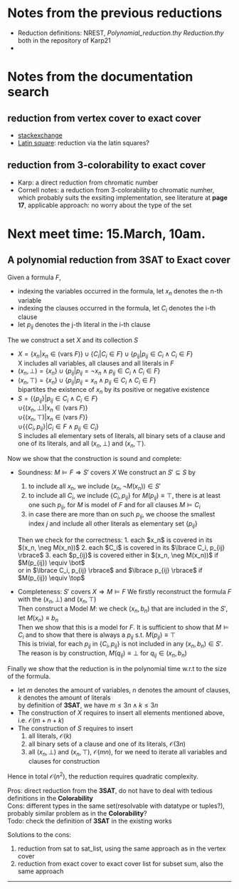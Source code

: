 # Notes from the previous reductions
  - Reduction definitions: NREST, *Polynomial_reduction.thy* *Reduction.thy* both in the repository of Karp21
  -  

# Notes from the documentation search
  ## reduction from vertex cover to exact cover 
  - [stackexchange](https://cs.stackexchange.com/questions/117658/how-to-prove-exact-cover-problem-is-np-complete-using-vertex-cover-problem)
  - [Latin square](https://ceur-ws.org/Vol-2638/paper26.pdf): reduction via the latin squares?

  ## reduction from 3-colorability to exact cover
  - Karp: a direct reduction from chromatic number
  - Cornell notes: a reduction from 3-colorability to chromatic numher, which probably suits the exsiting implementation, see literature at **page 17**, applicable approach: no worry about the type of the set

# Next meet time: 15.March, 10am.

## A polynomial reduction from 3SAT to Exact cover
Given a formula $F$,
  - indexing the variables occurred in the formula, let $x_n$ denotes the n-th variable
  - indexing the clauses occurred in the formula, let $C_i$ denotes the i-th clause
  - let $p_{ij}$ denotes the j-th literal in the i-th clause

The we construct a set $X$ and its collection $S$
  - $X = \lbrace x_n | x_n \in (\text{vars } F)\rbrace \cup \lbrace C_i | C_i \in F \rbrace \cup \lbrace p_{ij} | p_{ij} \in C_i \land C_i \in F \rbrace$
    </br>X includes all variables, all clauses and all literals in $F$
  - $(x_n, \bot) = \lbrace x_n \rbrace \cup \lbrace p_{ij} | p_{ij} = \neg x_n \land p_{ij} \in C_i \land C_i \in F \rbrace$
  - $(x_n, \top) = \lbrace x_n \rbrace \cup \lbrace p_{ij} | p_{ij} = x_n \land p_{ij} \in C_i \land C_i \in F \rbrace$
  </br> bipartites the existence of $x_n$ by its positive or negative existence
  - $S = \lbrace \lbrace p_{ij} \rbrace | p_{ij} \in C_i \land C_i \in F \rbrace$ 
      </br>$\cup \lbrace (x_n, \bot) | x_n \in (\text{vars } F) \rbrace$
      </br>$\cup \lbrace (x_n, \top) | x_n \in (\text{vars } F) \rbrace$
      </br>$\cup \lbrace \lbrace C_i, p_{ij} \rbrace | C_i \in F \land p_{ij} \in C_i \rbrace$
    </br> S includes all elementary sets of literals, all binary sets of a clause and one of its literals, and all $(x_n, \bot)$ and
    $(x_n, \top)$.

Now we show that the construction is sound and complete:
  - Soundness: $M \models F \Longrightarrow S' \text{ covers } X$
    We construct an $S' \subseteq S$ by 
    1. to include all $x_n$, we include $(x_n, \neg M(x_n)) \in S'$
    2. to include all $C_i$, we include $\lbrace C_i, p_{ij} \rbrace$ for $M(p_{ij}) \equiv \top$,
       there is at least one such $p_{ij}$, for $M$ is model of $F$ and for all clauses $M \models C_i$
    3. in case there are more than on such $p_{ij}$, 
       we choose the smallest index $j$ and include all other literals as elementary set $\lbrace p_{ij} \rbrace$ 
    </br>
    Then we check for the correctness:
    1. each $x_n$ is covered in its $(x_n, \neg M(x_n))$
    2. each $C_i$ is covered in its $\lbrace C_i, p_{ij} \rbrace$
    3. each $p_{ij}$ is covered either in $(x_n, \neg M(x_n))$ if $M(p_{ij}) \equiv \bot$
      </br> or in $\lbrace C_i, p_{ij} \rbrace$ and $\lbrace p_{ij} \rbrace$ if $M(p_{ij}) \equiv \top$

  - Completeness: $S' \text{ covers } X \Longrightarrow M \models F$
    We firstly reconstruct the formula $F$ with the $(x_n, \bot)$ and $(x_n, \top)$
    </br>
    Then construct a Model $M$: we check $(x_n, b_n)$ that are included in the $S'$, let $M(x_n) \equiv b_n$
    </br>
    Then we show that this is a model for $F$. It is sufficient to show that $M \models C_i$ and to show that 
    there is always a $p_{ij}$ s.t. $M(p_{ij}) \equiv \top$
    </br> This is trivial, for  each $p_{ij}$ in $\lbrace C_i, p_{ij} \rbrace$ is not included in any $(x_n, b_n) \in S'$. The reason is 
    by construction, $M(q_{ij}) \equiv \bot$ for $q_{ij} \in (x_n, b_n)$

Finally we show that the reduction is in the polynomial time w.r.t to the size of the formula.
  - let $m$ denotes the amount of variables, $n$ denotes the amount of clauses, $k$ denotes the amount of literals
  </br> by definition of **3SAT**, we have $m \leq 3n \land k \leq 3n$
  - The construction of $X$ requires to insert all elements mentioned above, i.e. $\mathcal{O}(m + n + k)$
  - The construction of $S$ requires to insert 
    1. all literals, $\mathcal{O}(k)$
    2. all binary sets of a clause and one of its literals, $\mathcal{O}(3n)$
    3. all $(x_n, \bot)$ and $(x_n, \top)$, $\mathcal{O}(mn)$, for we need to iterate all variables and clauses for construction
  
Hence in total $\mathcal{O}(n^2)$, the reduction requires quadratic complexity.

Pros: direct reduction from the **3SAT**, do not have to deal with tedious definitions in the **Colorability** </br>
Cons: different types in the same set(resolvable with datatype or tuples?), probably similar problem as in the **Colorability**? </br>
Todo: check the definition of **3SAT** in the existing works

Solutions to the cons:
  1. reduction from sat to sat_list, using the same approach as in the vertex cover
  2. reduction from exact cover to exact cover list for subset sum, also the same approach
   ****